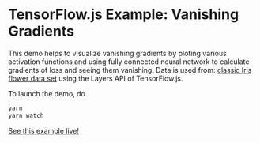 # TensorFlow.js Example: Vanishing Gradients

This demo helps to visualize vanishing gradients by ploting various activation functions 
and using fully connected neural network to calculate gradients of loss and seeing them vanishing.
Data is used from:
[classic Iris flower data set](https://en.wikipedia.org/wiki/Iris_flower_data_set)
using the Layers API of TensorFlow.js.




To launch the demo, do

```sh
yarn
yarn watch
```

[See this example live!](https://storage.googleapis.com/tfjs-examples/iris/dist/index.html)
